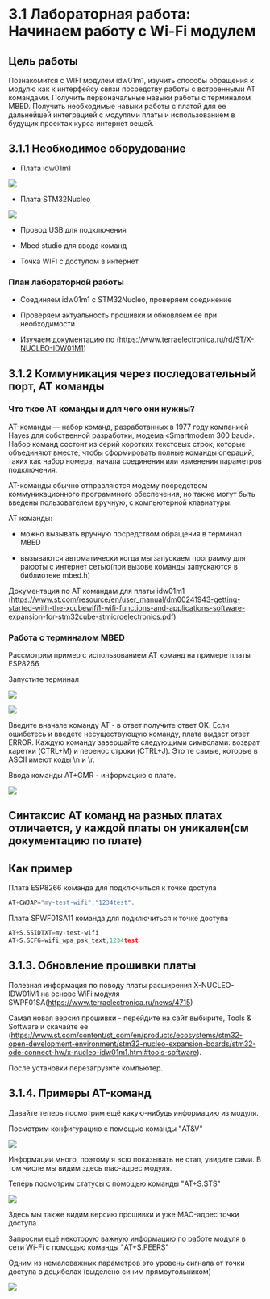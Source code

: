 # 3.1 Лабораторная работа: Начинаем работу с Wi-Fi модулем
## Цель работы
Познакомится с WIFI модулем idw01m1, изучить способы обращения к модулю как к интерфейсу связи посредству работы с встроенными АТ командами. Получить первоначальные навыки работы с терминалом MBED. Получить необходимые навыки работы с платой для ее дальнейшей интеграцией с модулями платы и использованием в будущих проектах курса интернет вещей.
## 3.1.1 Необходимое оборудование
* Плата idw01m1

![](img/idw01m1.jpg)

* Плата STM32Nucleo

![](img/nucleo.png)

* Провод USB для подключения

* Mbed studio для ввода команд

* Точка WIFI с доступом в интернет

### План лабораторной работы   

* Соединяем idw01m1 с STM32Nucleo, проверяем соединение

* Проверяем актуальность прошивки и обновляем ее при необходимости

* Изучаем документацию по (https://www.terraelectronica.ru/rd/ST/X-NUCLEO-IDW01M1)

## 3.1.2 Коммуникация через последовательный порт, AT команды
### Что ткое AT команды и для чего они нужны?
AT-команды — набор команд, разработанных в 1977 году компанией Hayes для собственной разработки, модема «Smartmodem 300 baud». Набор команд состоит из серий коротких текстовых строк, которые объединяют вместе, чтобы сформировать полные команды операций, таких как набор номера, начала соединения или изменения параметров подключения.

AT-команды обычно отправляются модему посредством коммуникационного программного обеспечения, но также могут быть введены пользователем вручную, с компьютерной клавиатуры.

АТ команды:

* можно вызывать вручную посредством обращения в терминал MBED

* вызываются автоматически когда мы запускаем программу для раюоты с интернет сетью(при вызове команды запускаются в библиотеке mbed.h)

Документация по АТ командам для платы idw01m1
(https://www.st.com/resource/en/user_manual/dm00241943-getting-started-with-the-xcubewifi1-wifi-functions-and-applications-software-expansion-for-stm32cube-stmicroelectronics.pdf)

### Работа с терминалом MBED

Рассмотрим пример с использованием АТ команд на примере платы ESP8266

Запустите терминал 

![](img/terminal.jpg)

![](img/termina2.PNG)

Введите вначале команду AT - в ответ получите ответ OK. Если ошибетесь и введете несуществующую команду, плата выдаст ответ ERROR. Каждую команду завершайте следующими символами: возврат каретки (CTRL+M) и перенос строки (CTRL+J). Это те самые, которые в ASCII имеют коды \n и \r.

Ввода команды AT+GMR - информацию о плате. 

![](img/termina3.png)

Синтаксис АТ команд на разных платах отличается, у каждой платы он уникален(см документацию по плате)
------
Как пример
------
Плата ESP8266 команда для подключиться к точке доступа

```C
AT+CWJAP="my-test-wifi","1234test".
```
Плата SPWF01SA11 команда для подключиться к точке доступа

```C
AT+S.SSIDTXT=my-test-wifi 
AT+S.SCFG=wifi_wpa_psk_text,1234test
```

## 3.1.3. Обновление прошивки платы

Полезная информация по поводу платы расширения X-NUCLEO-IDW01M1 на основе WiFi модуля SWPF01SA(https://www.terraelectronica.ru/news/4715)

Самая новая версия прошивки - перейдите на сайт выбирите, Tools & Software и скачайте ее
(https://www.st.com/content/st_com/en/products/ecosystems/stm32-open-development-environment/stm32-nucleo-expansion-boards/stm32-ode-connect-hw/x-nucleo-idw01m1.html#tools-software). 

После установки перезагрузите компьютер.

## 3.1.4. Примеры AT-команд

Давайте теперь посмотрим ещё какую-нибудь информацию из модуля.

Посмотрим конфигурацию с помощью команды "AT&V"

![](img/rez.png)

Информации много, поэтому я всю показывать не стал, увидите сами. В том числе мы видим здесь mac-адрес модуля.

Теперь посмотрим статусы с помощью команды "AT+S.STS"

![](img/2.png)

Здесь мы также видим версию прошивки и уже MAC-адрес точки доступа


Запросим ещё некоторую важную информацию по работе модуля в сети Wi-Fi с помощью команды "AT+S.PEERS"

Одним из немаловажных параметров это уровень сигнала от точки доступа в децибелах (выделено синим прямоугольником)

![](img/3.png)
